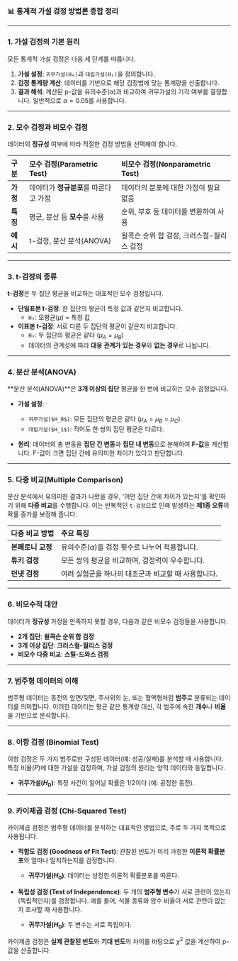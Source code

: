 ### 📊 통계적 가설 검정 방법론 종합 정리

---

### 1. 가설 검정의 기본 원리

모든 통계적 가설 검정은 다음 세 단계를 따릅니다.
1.  **가설 설정**: `귀무가설(H₀)`과 `대립가설(H₁)`을 정의합니다.
2.  **검정 통계량 계산**: 데이터를 기반으로 해당 검정법에 맞는 통계량을 산출합니다.
3.  **결과 해석**: 계산된 p-값을 유의수준($\alpha$)과 비교하여 귀무가설의 기각 여부를 결정합니다. 일반적으로 $\alpha=0.05$를 사용합니다.

---

### 2. 모수 검정과 비모수 검정

데이터의 **정규성** 여부에 따라 적절한 검정 방법을 선택해야 합니다.

| 구분 | 모수 검정(Parametric Test) | 비모수 검정(Nonparametric Test) |
| :--- | :--- | :--- |
| **가정** | 데이터가 **정규분포**를 따른다고 가정 | 데이터의 분포에 대한 가정이 필요 없음 |
| **특징** | 평균, 분산 등 **모수**를 사용 | 순위, 부호 등 데이터를 변환하여 사용 |
| **예시** | t-검정, 분산 분석(ANOVA) | 윌콕슨 순위 합 검정, 크러스컬-월리스 검정 |

---

### 3. t-검정의 종류

**t-검정**은 두 집단 평균을 비교하는 대표적인 모수 검정입니다.

* **단일표본 t-검정**: 한 집단의 평균이 특정 값과 같은지 비교합니다.
    * `H₀`: 모평균($\mu$) = 특정 값
* **이표본 t-검정**: 서로 다른 두 집단의 평균이 같은지 비교합니다.
    * `H₀`: 두 집단의 평균은 같다 ($\mu_A = \mu_B$)
    * 데이터의 관계성에 따라 **대응 관계가 있는 경우**와 **없는 경우**로 나뉩니다.

---

### 4. 분산 분석(ANOVA)

**분산 분석(ANOVA)**은 **3개 이상의 집단** 평균을 한 번에 비교하는 모수 검정입니다.

* **가설 설정**:
    * `귀무가설($H_0$)`: 모든 집단의 평균은 같다 ($\mu_A = \mu_B = \mu_C$).
    * `대립가설($H_1$)`: 적어도 한 쌍의 집단 평균은 다르다.

* **원리**: 데이터의 총 변동을 **집단 간 변동**과 **집단 내 변동**으로 분해하여 **F-값**을 계산합니다. F-값이 크면 집단 간에 유의미한 차이가 있다고 판단합니다.

---

### 5. 다중 비교(Multiple Comparison)

분산 분석에서 유의미한 결과가 나왔을 경우, '어떤 집단 간에 차이가 있는지'를 확인하기 위해 **다중 비교**를 수행합니다. 이는 반복적인 `t-검정`으로 인해 발생하는 **제1종 오류**의 확률 증가를 보정해 줍니다.

| 다중 비교 방법 | 주요 특징 |
| :--- | :--- |
| **본페로니 교정** | 유의수준($\alpha$)을 검정 횟수로 나누어 적용합니다. |
| **튜키 검정** | 모든 쌍의 평균을 비교하며, 검정력이 우수합니다. |
| **던넷 검정** | 여러 실험군을 하나의 대조군과 비교할 때 사용합니다. |

---

### 6. 비모수적 대안

데이터가 **정규성** 가정을 만족하지 못할 경우, 다음과 같은 비모수 검정들을 사용합니다.

* **2개 집단**: **윌콕슨 순위 합 검정**
* **3개 이상 집단**: **크러스컬-월리스 검정**
* **비모수 다중 비교**: **스틸-드와스 검정**

---

### 7. 범주형 데이터의 이해

범주형 데이터는 동전의 앞면/뒷면, 주사위의 눈, 또는 혈액형처럼 **범주**로 분류되는 데이터를 의미합니다. 이러한 데이터는 평균 같은 통계량 대신, 각 범주에 속한 **개수**나 **비율**을 기반으로 분석합니다.

---

### 8. 이항 검정 (Binomial Test)

이항 검정은 두 가지 범주로만 구성된 데이터(예: 성공/실패)를 분석할 때 사용합니다. 특정 비율($P$)에 대한 가설을 검정하며, 가설 검정의 원리는 양적 데이터와 동일합니다.

* **귀무가설($H_0$)**: 특정 사건이 일어날 확률은 1/2이다 (예: 공정한 동전).

---

### 9. 카이제곱 검정 (Chi-Squared Test)

카이제곱 검정은 범주형 데이터를 분석하는 대표적인 방법으로, 주로 두 가지 목적으로 사용됩니다.

* **적합도 검정 (Goodness of Fit Test)**: 관찰된 빈도가 미리 가정한 **이론적 확률분포**와 얼마나 일치하는지를 검정합니다.
    * **귀무가설($H_0$)**: 데이터는 상정한 이론적 확률분포를 따른다.

* **독립성 검정 (Test of Independence)**: 두 개의 **범주형 변수**가 서로 관련이 있는지(독립적인지)를 검정합니다. 예를 들어, 식물 종류와 암수 비율이 서로 관련이 없는지 조사할 때 사용합니다.
    * **귀무가설($H_0$)**: 두 변수는 서로 독립이다.

카이제곱 검정은 **실제 관찰된 빈도**와 **기대 빈도**의 차이를 바탕으로 $\chi^2$ 값을 계산하여 p-값을 산출합니다.
